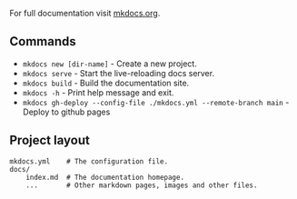 For full documentation visit [mkdocs.org](https://www.mkdocs.org).

## Commands

* `mkdocs new [dir-name]` - Create a new project.
* `mkdocs serve` - Start the live-reloading docs server.
* `mkdocs build` - Build the documentation site.
* `mkdocs -h` - Print help message and exit.
* `mkdocs gh-deploy --config-file ./mkdocs.yml --remote-branch main` - Deploy to github pages

## Project layout

    mkdocs.yml    # The configuration file.
    docs/
        index.md  # The documentation homepage.
        ...       # Other markdown pages, images and other files.